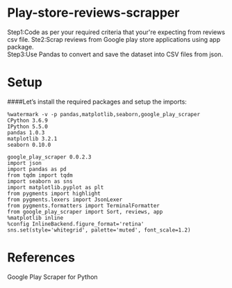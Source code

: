 # Play-store-reviews-scrapper

Step1:Code as per your required criteria that your're expecting from reviews csv file.
Ste2:Scrap reviews from Google play store applications using app package.  
Step3:Use Pandas to convert and save the dataset into CSV files from json.  

# Setup

####Let’s install the required packages and setup the imports:
```
%watermark -v -p pandas,matplotlib,seaborn,google_play_scraper
CPython 3.6.9
IPython 5.5.0
pandas 1.0.3
matplotlib 3.2.1
seaborn 0.10.0
```
```
google_play_scraper 0.0.2.3
import json
import pandas as pd
from tqdm import tqdm
import seaborn as sns
import matplotlib.pyplot as plt
from pygments import highlight
from pygments.lexers import JsonLexer
from pygments.formatters import TerminalFormatter
from google_play_scraper import Sort, reviews, app
%matplotlib inline
%config InlineBackend.figure_format='retina'
sns.set(style='whitegrid', palette='muted', font_scale=1.2)
```


# References
Google Play Scraper for Python
